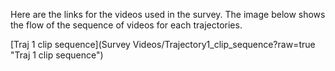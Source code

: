 Here are the links for the videos used in the survey. The image below shows the flow of the sequence of videos for each trajectories. 

[Traj 1 clip sequence](Survey Videos/Trajectory1_clip_sequence?raw=true "Traj 1 clip sequence")
